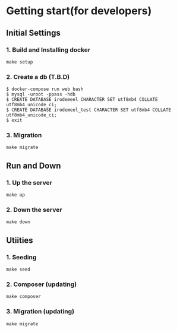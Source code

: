 # Getting start(for developers)

## Initial Settings

### 1. Build and Installing docker

```
make setup
```

### 2. Create a db (T.B.D)

```
$ docker-compose run web bash
$ mysql -uroot -ppass -hdb
$ CREATE DATABASE irodemeel CHARACTER SET utf8mb4 COLLATE utf8mb4_unicode_ci;
$ CREATE DATABASE irodemeel_test CHARACTER SET utf8mb4 COLLATE utf8mb4_unicode_ci;
$ exit
```

### 3. Migration
```
make migrate
```


## Run and Down

### 1. Up the server

```
make up
```

### 2. Down the server

```
make down
```

## Utiities

### 1. Seeding
```
make seed
```

### 2. Composer (updating)
```
make composer
```

### 3. Migration (updating)
```
make migrate
```
